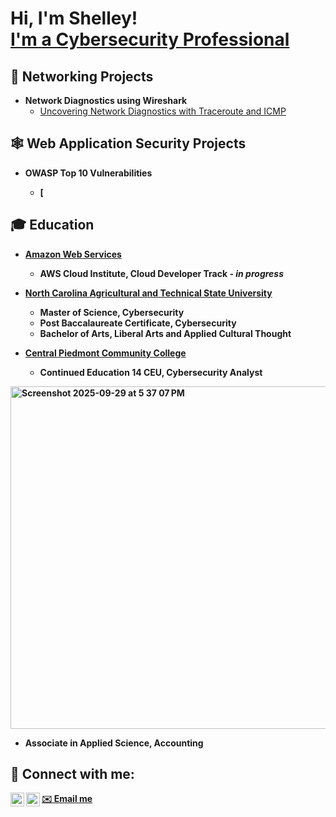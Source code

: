 <h1>Hi, I'm Shelley! <br/><a href="https://www.linkedin.com/in/shelleysearcy/">I'm a Cybersecurity Professional</a></h1>

<h2>🛜 Networking Projects</h2>

- <b>Network Diagnostics using Wireshark</b>
  - [Uncovering Network Diagnostics with Traceroute and ICMP](https://github.com/Shell-in-Command/Networking-Projects/tree/main)

<h2>🕸️ Web Application Security Projects</h2>

- <b>OWASP Top 10 Vulnerabilities
    - [


<h2> 🎓 Education</h2>

- [<b>Amazon Web Services</b>](https://aws.amazon.com/?nc2=h_home)
  - AWS Cloud Institute, Cloud Developer Track - <i>in progress</i>


- <b>[North Carolina Agricultural and Technical State University</b>](https://www.ncat.edu)
  - Master of Science, Cybersecurity
  - Post Baccalaureate Certificate, Cybersecurity
  - Bachelor of Arts, Liberal Arts and Applied Cultural Thought


- [<b>Central Piedmont Community College</b>](https://www.cpcc.edu)
  - Continued Education 14 CEU, Cybersecurity Analyst
<img width="711" height="548" alt="Screenshot 2025-09-29 at 5 37 07 PM" src="https://github.com/user-attachments/assets/ed1c115d-faea-42c2-8c1e-5afebaceebe7" />


  - Associate in Applied Science, Accounting

<h2> 🤳 Connect with me:</h2>

[<img align="left" alt="CTRLShelley | YouTube" width="22px" src="https://cdn.jsdelivr.net/npm/simple-icons@v3/icons/youtube.svg" />][youtube]
[<img align="left" alt="Shelley Searcy | LinkedIn" width="22px" src="https://cdn.jsdelivr.net/npm/simple-icons@v3/icons/linkedin.svg" />][linkedin]

[youtube]: https://www.youtube.com/@CTRLShelley
[linkedin]: https://linkedin.com/in/shelleysearcy/
<a href="mailto:shelleysearcy@aol.com"> ✉️ Email me</a>
